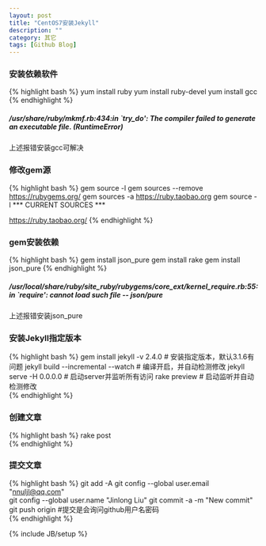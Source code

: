 ```yaml
---
layout: post
title: "CentOS7安装Jekyll"
description: ""
category: 其它
tags: [Github Blog]
---
```

### 安装依赖软件
{% highlight bash %}
yum install ruby
yum install ruby-devel
yum install gcc
{% endhighlight %}

##### /usr/share/ruby/mkmf.rb:434:in `try_do': The compiler failed to generate an executable file. (RuntimeError)
上述报错安装gcc可解决

### 修改gem源
{% highlight bash %}
gem source -l
gem sources --remove https://rubygems.org/
gem sources -a https://ruby.taobao.org
gem source -l
*** CURRENT SOURCES ***

https://ruby.taobao.org/
{% endhighlight %}

### gem安装依赖
{% highlight bash %}
gem install json_pure
gem install rake
gem install json_pure
{% endhighlight %}
##### /usr/local/share/ruby/site_ruby/rubygems/core_ext/kernel_require.rb:55:in `require': cannot load such file -- json/pure
上述报错安装json_pure

### 安装Jekyll指定版本
{% highlight bash %}
gem install jekyll -v 2.4.0				# 安装指定版本，默认3.1.6有问题
jekyll build --incremental --watch		# 编译开启，并自动检测修改
jekyll serve -H 0.0.0.0			# 启动server并监听所有访问
rake preview					# 启动监听并自动检测修改		
{% endhighlight %}

### 创建文章
{% highlight bash %}
rake post	
{% endhighlight %}

### 提交文章
{% highlight bash %}
git add -A
git config --global user.email "nnuljl@qq.com"		
git config --global user.name "Jinlong Liu"
git commit -a -m "New commit"
git push origin				#提交是会询问github用户名密码	
{% endhighlight %}

{% include JB/setup %}

